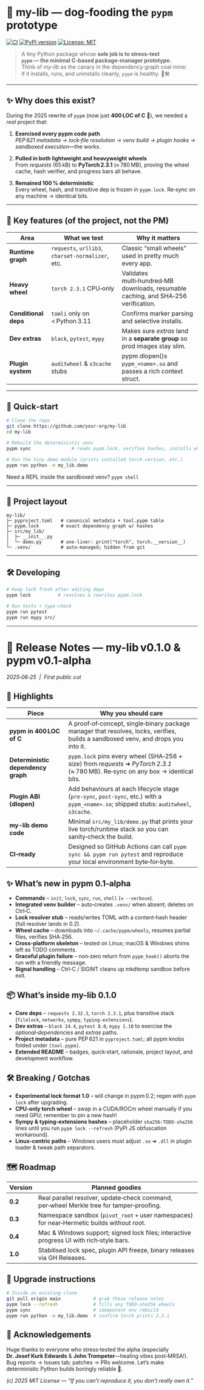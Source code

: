 
# 🐍 **my-lib** — dog‑fooding the `pypm` prototype

[![CI](https://github.com/your-org/my-lib/actions/workflows/ci.yml/badge.svg)](https://github.com/your-org/my-lib/actions)
[![PyPI version](https://img.shields.io/pypi/v/my-lib.svg)](https://pypi.org/project/my-lib/)
[![License: MIT](https://img.shields.io/badge/License-MIT-green.svg)](LICENSE)

> A tiny Python package whose **sole job is to stress-test  
> `pypm` — the minimal C-based package‑manager prototype.**  
> Think of *my-lib* as the canary in the dependency‑graph coal mine:  
> if it installs, runs, and uninstalls cleanly, `pypm` is healthy. 🪺🛠️

---

## ✨ Why does this exist?

During the 2025 rewrite of `pypm` (now just **400 LOC of C** 🎉), we needed a *real* project that:

1. **Exercised every pypm code path**  
   *PEP 621 metadata → lock‑file resolution → venv build → plugin hooks → sandboxed execution*—the works.

2. **Pulled in both lightweight and heavyweight wheels**  
   From *requests* (65 kB) to **PyTorch 2.3.1** (≈ 780 MB), proving the wheel cache, hash verifier, and progress bars all behave.

3. **Remained 100 % deterministic**  
   Every wheel, hash, and transitive dep is frozen in `pypm.lock`. Re‑sync on any machine → identical bits.

---

## 🔧 Key features (of the **project**, not the PM)

| Area | What we test | Why it matters |
|------|--------------|----------------|
| **Runtime graph** | `requests`, `urllib3`, `charset‑normalizer`, etc. | Classic “small wheels” used in pretty much every app. |
| **Heavy wheel** | `torch 2.3.1` CPU‑only | Validates multi‑hundred‑MB downloads, resumable caching, and SHA‑256 verification. |
| **Conditional deps** | `tomli` only on < Python 3.11 | Confirms marker parsing and selective installs. |
| **Dev extras** | `black`, `pytest`, `mypy` | Makes sure *extras* land in a **separate group** so prod images stay slim. |
| **Plugin system** | `auditwheel` & `s3cache` stubs | pypm dlopen()s `pypm_<name>.so` and passes a rich context struct. |

---

## 🚀 Quick‑start

```bash
# Clone the repo
git clone https://github.com/your-org/my-lib
cd my-lib

# Rebuild the deterministic venv
pypm sync               # reads pypm.lock, verifies hashes, installs wheels

# Run the tiny demo module (prints installed torch version, etc.)
pypm run python -m my_lib.demo
```

Need a REPL inside the sandboxed venv? `pypm shell`

---

## 📂 Project layout

```
my-lib/
├─ pyproject.toml   # canonical metadata + tool.pypm table
├─ pypm.lock        # exact dependency graph w/ hashes
├─ src/my_lib/
│  ├─ __init__.py
│  └─ demo.py       # one‑liner: print("torch", torch.__version__)
└─ .venv/           # auto‑managed; hidden from git
```

---

## 🛠️ Developing

```bash
# Keep lock fresh after editing deps
pypm lock          # resolves & rewrites pypm.lock

# Run tests + type‑check
pypm run pytest
pypm run mypy src/
```

---

# 📝 Release Notes — **my-lib v0.1.0** & **pypm v0.1‑alpha**  
*2025‑06‑25  |  First public cut*  

## 🚀 Highlights
| Piece | Why you should care |
|-------|--------------------|
| **pypm in 400 LOC of C** | A proof‑of‑concept, single‑binary package manager that resolves, locks, verifies, builds a sandboxed venv, and drops you into it. |
| **Deterministic dependency graph** | `pypm.lock` pins every wheel (SHA‑256 + size) from *requests* ➜ *PyTorch 2.3.1* (≈ 780 MB). Re‑sync on any box → identical bits. |
| **Plugin ABI (dlopen)** | Add behaviours at each lifecycle stage (`pre‑sync`, `post‑sync`, etc.) with a `pypm_<name>.so`; shipped stubs: `auditwheel`, `s3cache`. |
| **my-lib demo code** | Minimal `src/my_lib/demo.py` that prints your live torch/runtime stack so you can sanity‑check the build. |
| **CI‑ready** | Designed so GitHub Actions can call `pypm sync && pypm run pytest` and reproduce your local environment byte‑for‑byte. |

## ✨ What’s new in **pypm 0.1‑alpha**

* **Commands** – `init`, `lock`, `sync`, `run`, `shell` (+ `--verbose`).  
* **Integrated venv builder** – auto‑creates `.venv/` when absent; deletes on Ctrl‑C.  
* **Lock resolver stub** – reads/writes TOML with a content‑hash header (full resolver lands in 0.2).  
* **Wheel cache** – downloads into `~/.cache/pypm/wheels`, resumes partial files, verifies SHA‑256.  
* **Cross‑platform skeleton** – tested on Linux; macOS & Windows shims left as TODO comments.  
* **Graceful plugin failure** – non‑zero return from `pypm_hook()` aborts the run with a friendly message.  
* **Signal handling** – Ctrl‑C / SIGINT cleans up mkdtemp sandbox before exit.

## 📦 What’s inside **my-lib 0.1.0**

* **Core deps** – `requests 2.32.3`, `torch 2.3.1`, plus transitive stack (`filelock`, `networkx`, `sympy`, `typing‑extensions`).  
* **Dev extras** – `black 24.4`, `pytest 8.0`, `mypy 1.10` to exercise the *optional‑dependencies* and *extras* paths.  
* **Project metadata** – pure PEP 621 in `pyproject.toml`; all pypm knobs folded under `[tool.pypm]`.  
* **Extended README** – badges, quick‑start, rationale, project layout, and development workflow.

## 🛠 Breaking / Gotchas

* **Experimental lock format 1.0** – will change in pypm 0.2; regen with `pypm lock` after upgrading.  
* **CPU‑only torch wheel** – swap in a CUDA/ROCm wheel manually if you need GPU; remember to pin a new hash!  
* **Sympy & typing‑extensions hashes** – placeholder `sha256:TODO‑sha256` lines until you run `pypm lock --refresh` (PyPI JS obfuscation workaround).  
* **Linux‑centric paths** – Windows users must adjust `.so` ➜ `.dll` in plugin loader & tweak path separators.

## 🗺 Roadmap

| Version | Planned goodies |
|---------|-----------------|
| **0.2** | Real parallel resolver, update‑check command, per‑wheel Merkle tree for tamper‑proofing. |
| **0.3** | Namespace sandbox (`pivot_root` + user namespaces) for near‑Hermetic builds without root. |
| **0.4** | Mac & Windows support; signed lock files; interactive progress UI with rich‑style bars. |
| **1.0** | Stabilised lock spec, plugin API freeze, binary releases via GH Releases. |

## 🔄 Upgrade instructions

```bash
# Inside an existing clone
git pull origin main            # grab these release notes
pypm lock --refresh             # fills any TODO‑sha256 wheels
pypm sync                       # idempotent env rebuild
pypm run python -m my_lib.demo  # confirm torch prints 2.3.1
```

## 🙏 Acknowledgements

Huge thanks to everyone who stress‑tested the alpha (especially **Dr. Josef Kurk Edwards** & **John Trompeter**—healing vibes post‑MRSA!).  
Bug reports → Issues tab; patches → PRs welcome. Let’s make deterministic Python builds boringly reliable 💖.

*(c) 2025 MIT License — “If you can’t reproduce it, you don’t really own it.”*
